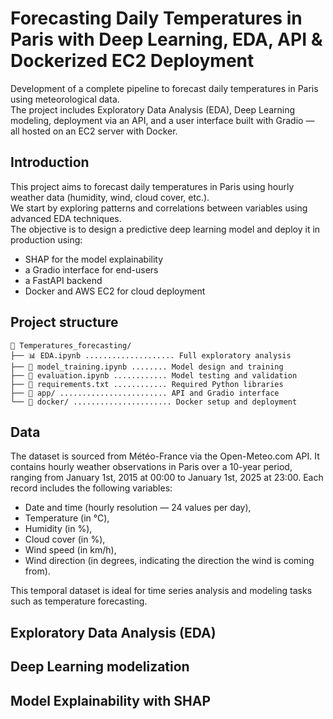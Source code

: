 # Forecasting Daily Temperatures in Paris with Deep Learning, EDA, API & Dockerized EC2 Deployment

Development of a complete pipeline to forecast daily temperatures in Paris using meteorological data.  
The project includes Exploratory Data Analysis (EDA), Deep Learning modeling, deployment via an API, and a user interface built with Gradio — all hosted on an EC2 server with Docker.

## Introduction

This project aims to forecast daily temperatures in Paris using hourly weather data (humidity, wind, cloud cover, etc.).  
We start by exploring patterns and correlations between variables using advanced EDA techniques.  
The objective is to design a predictive deep learning model and deploy it in production using:
- SHAP for the model explainability
- a Gradio interface for end-users
- a FastAPI backend
- Docker and AWS EC2 for cloud deployment

## Project structure
```
📁 Temperatures_forecasting/
├── 📊 EDA.ipynb .................... Full exploratory analysis
├── 🤖 model_training.ipynb ........ Model design and training
├── 🧪 evaluation.ipynb ............ Model testing and validation
├── 🧰 requirements.txt ............ Required Python libraries
├── 🚀 app/ ........................ API and Gradio interface
└── 🐳 docker/ ...................... Docker setup and deployment
```
## Data

The dataset is sourced from Météo-France via the Open-Meteo.com API. It contains hourly weather observations in Paris over a 10-year period, ranging from January 1st, 2015 at 00:00 to January 1st, 2025 at 23:00.
Each record includes the following variables:

- Date and time (hourly resolution — 24 values per day),
- Temperature (in °C),
- Humidity (in %),
- Cloud cover (in %),
- Wind speed (in km/h),
- Wind direction (in degrees, indicating the direction the wind is coming from).

This temporal dataset is ideal for time series analysis and modeling tasks such as temperature forecasting.

## Exploratory Data Analysis (EDA)

## Deep Learning modelization

## Model Explainability with SHAP
